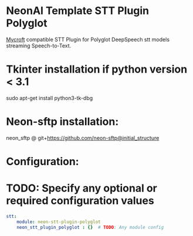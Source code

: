 # NeonAI Template STT Plugin Polyglot
[Mycroft](https://mycroft-ai.gitbook.io/docs/mycroft-technologies/mycroft-core/plugins) compatible
STT Plugin for Polyglot DeepSpeech stt models streaming Speech-to-Text. 
# Tkinter installation if python version < 3.1
sudo apt-get install python3-tk-dbg

# Neon-sftp installation:
neon_sftp @ git+https://github.com/neon-sftp@initial_structure

# Configuration:
# TODO: Specify any optional or required configuration values
```yaml
stt:
    module: neon-stt-plugin-polyglot  
    neon_stt_plugin_polyglot : {}  # TODO: Any module config

```